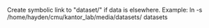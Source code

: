 Create symbolic link to "dataset/" if data is elsewhere.
Example:
    ln -s /home/hayden/cmu/kantor_lab/media/datasets/ datasets
